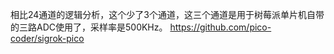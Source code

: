 相比24通道的逻辑分析，这个少了3个通道，这三个通道是用于树莓派单片机自带的三路ADC使用了，采样率是500KHz。  https://github.com/pico-coder/sigrok-pico
